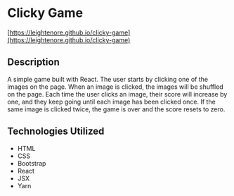 # Clicky Game

[https://leightenore.github.io/clicky-game](https://leightenore.github.io/clicky-game)

## Description

A simple game built with React. The user starts by clicking one of the images on the page. When an image is clicked, the images will be shuffled on the page. Each time the user clicks an image, their score will increase by one, and they keep going until each image has been clicked once. If the same image is clicked twice, the game is over and the score resets to zero.

## Technologies Utilized

* HTML
* CSS
* Bootstrap
* React
* JSX
* Yarn
